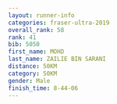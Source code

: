 ```yaml
---
layout: runner-info 
categories: fraser-ultra-2019 
overall_rank: 58
rank: 41
bib: 5050
first_name: MOHD
last_name: ZAILIE BIN SARANI
distance: 50KM
category: 50KM
gender: Male
finish_time: 8-44-06
---
```

